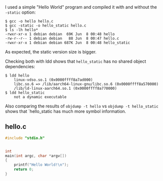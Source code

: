 I used a simple "Hello World" program and compiled it with and without the `-static` option:

```
$ gcc -o hello hello.c
$ gcc -static -o hello_static hello.c
$ ls -lh hello*                      
-rwxr-xr-x 1 debian debian  69K Jun  8 00:48 hello
-rw-r--r-- 1 debian debian   88 Jun  8 00:47 hello.c
-rwxr-xr-x 1 debian debian 687K Jun  8 00:48 hello_static
```

As expected, the static version size is bigger.

Checking both with ldd shows that `hello_static` has no shared object dependencies:
```
$ ldd hello
	linux-vdso.so.1 (0x0000ffff8a7ad000)
	libc.so.6 => /lib/aarch64-linux-gnu/libc.so.6 (0x0000ffff8a570000)
	/lib/ld-linux-aarch64.so.1 (0x0000ffff8a770000)
$ ldd hello_static 
	not a dynamic executable
```

Also comparing the results of `objdump -t hello` vs `objdump -t hello_static` shows that `hello_static has much more symbol information.

## hello.c
```C
#include "stdio.h"


int
main(int argc, char *argv[])
{
    printf("Hello World!\n");
    return 0;
}

```
